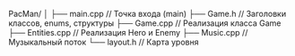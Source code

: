 PacMan/
│
├── main.cpp                // Точка входа (main)
├── Game.h                  // Заголовки классов, enums, структуры
├── Game.cpp                // Реализация класса Game
├── Entities.cpp            // Реализация Hero и Enemy
├── Music.cpp               // Музыкальный поток
└── layout.h                // Карта уровня
